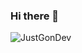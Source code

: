 ### Hi there 👋

![JustGonDev](https://avatars.githubusercontent.com/u/68411474?s=400&u=65ff532dd2f40f1f8e1f0a64a91d50501fe51b15&v=4)

<!--
**JustGonDev/JustGonDev** is a ✨ _special_ ✨ repository because its `README.md` (this file) appears on your GitHub profile.

Here are some ideas to get you started:

- 🔭 I’m currently working on ...
- 🌱 I’m currently learning ...
- 👯 I’m looking to collaborate on ...
- 🤔 I’m looking for help with ...
- 💬 Ask me about ...
- 📫 How to reach me: ...
- 😄 Pronouns: ...
- ⚡ Fun fact: ...
-->
